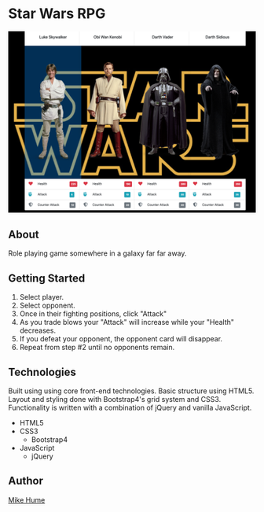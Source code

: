 # Star Wars RPG

![Homepage](./src/assets/images/homepage.png)

## About

Role playing game somewhere in a galaxy far far away.

## Getting Started

1.  Select player.
2.  Select opponent.
3.  Once in their fighting positions, click "Attack"
4.  As you trade blows your "Attack" will increase while your "Health" decreases.
5.  If you defeat your opponent, the opponent card will disappear.
6.  Repeat from step #2 until no opponents remain.

## Technologies

Built using using core front-end technologies. Basic structure using HTML5. Layout and styling done with Bootstrap4's grid system and CSS3. Functionality is written with a combination of jQuery and vanilla JavaScript.

- HTML5
- CSS3
  - Bootstrap4
- JavaScript
  - jQuery


## Author

[Mike Hume](https://mahume.github.io/)
